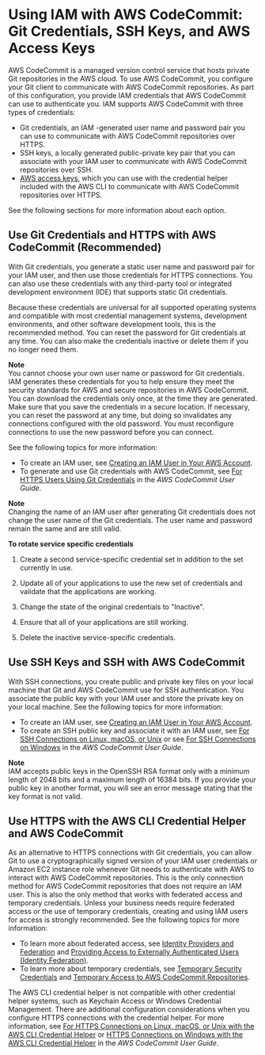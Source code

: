 # Using IAM with AWS CodeCommit: Git Credentials, SSH Keys, and AWS Access Keys<a name="id_credentials_ssh-keys"></a>

AWS CodeCommit is a managed version control service that hosts private Git repositories in the AWS cloud\. To use AWS CodeCommit, you configure your Git client to communicate with AWS CodeCommit repositories\. As part of this configuration, you provide IAM credentials that AWS CodeCommit can use to authenticate you\. IAM supports AWS CodeCommit with three types of credentials:
+ Git credentials, an IAM \-generated user name and password pair you can use to communicate with AWS CodeCommit repositories over HTTPS\.
+ SSH keys, a locally generated public\-private key pair that you can associate with your IAM user to communicate with AWS CodeCommit repositories over SSH\.
+  [AWS access keys](id_credentials_access-keys.md), which you can use with the credential helper included with the AWS CLI to communicate with AWS CodeCommit repositories over HTTPS\.

See the following sections for more information about each option\. 

## Use Git Credentials and HTTPS with AWS CodeCommit \(Recommended\)<a name="git-credentials-code-commit"></a>

With Git credentials, you generate a static user name and password pair for your IAM user, and then use those credentials for HTTPS connections\. You can also use these credentials with any third\-party tool or integrated development environment \(IDE\) that supports static Git credentials\.

Because these credentials are universal for all supported operating systems and compatible with most credential management systems, development environments, and other software development tools, this is the recommended method\. You can reset the password for Git credentials at any time\. You can also make the credentials inactive or delete them if you no longer need them\.

**Note**  
You cannot choose your own user name or password for Git credentials\. IAM generates these credentials for you to help ensure they meet the security standards for AWS and secure repositories in AWS CodeCommit\. You can download the credentials only once, at the time they are generated\. Make sure that you save the credentials in a secure location\. If necessary, you can reset the password at any time, but doing so invalidates any connections configured with the old password\. You must reconfigure connections to use the new password before you can connect\.

See the following topics for more information: 
+ To create an IAM user, see [Creating an IAM User in Your AWS Account](id_users_create.md)\. 
+ To generate and use Git credentials with AWS CodeCommit, see [For HTTPS Users Using Git Credentials](http://docs.aws.amazon.com/codecommit/latest/userguide/setting-up-gc.html) in the *AWS CodeCommit User Guide*\. 

**Note**  
Changing the name of an IAM user after generating Git credentials does not change the user name of the Git credentials\. The user name and password remain the same and are still valid\. 

**To rotate service specific credentials**

1. Create a second service\-specific credential set in addition to the set currently in use\.

1. Update all of your applications to use the new set of credentials and validate that the applications are working\.

1. Change the state of the original credentials to "Inactive"\.

1. Ensure that all of your applications are still working\.

1. Delete the inactive service\-specific credentials\.

## Use SSH Keys and SSH with AWS CodeCommit<a name="ssh-keys-code-commit"></a>

With SSH connections, you create public and private key files on your local machine that Git and AWS CodeCommit use for SSH authentication\. You associate the public key with your IAM user and store the private key on your local machine\. See the following topics for more information: 
+ To create an IAM user, see [Creating an IAM User in Your AWS Account](id_users_create.md)\. 
+ To create an SSH public key and associate it with an IAM user, see [For SSH Connections on Linux, macOS, or Unix](http://docs.aws.amazon.com/codecommit/latest/userguide/setting-up-ssh-unixes.html) or see [For SSH Connections on Windows](http://docs.aws.amazon.com/codecommit/latest/userguide/setting-up-ssh-windows.html) in the *AWS CodeCommit User Guide*\. 

**Note**  
IAM accepts public keys in the OpenSSH RSA format only with a minimum length of 2048 bits and a maximum length of 16384 bits\. If you provide your public key in another format, you will see an error message stating that the key format is not valid\.

## Use HTTPS with the AWS CLI Credential Helper and AWS CodeCommit<a name="access-keys-code-commit"></a>

As an alternative to HTTPS connections with Git credentials, you can allow Git to use a cryptographically signed version of your IAM user credentials or Amazon EC2 instance role whenever Git needs to authenticate with AWS to interact with AWS CodeCommit repositories\. This is the only connection method for AWS CodeCommit repositories that does not require an IAM user\. This is also the only method that works with federated access and temporary credentials\. Unless your business needs require federated access or the use of temporary credentials, creating and using IAM users for access is strongly recommended\. See the following topics for more information:
+ To learn more about federated access, see [Identity Providers and Federation](id_roles_providers.md) and [Providing Access to Externally Authenticated Users \(Identity Federation\)](id_roles_common-scenarios_federated-users.md)\. 
+ To learn more about temporary credentials, see [Temporary Security Credentials](id_credentials_temp.md) and [Temporary Access to AWS CodeCommit Repositories](http://docs.aws.amazon.com/codecommit/latest/userguide/temporary-access.html)\. 

The AWS CLI credential helper is not compatible with other credential helper systems, such as Keychain Access or Windows Credential Management\. There are additional configuration considerations when you configure HTTPS connections with the credential helper\. For more information, see [For HTTPS Connections on Linux, macOS, or Unix with the AWS CLI Credential Helper](http://docs.aws.amazon.com/codecommit/latest/userguide/setting-up-https-unixes.html) or [HTTPS Connections on Windows with the AWS CLI Credential Helper](http://docs.aws.amazon.com/codecommit/latest/userguide/setting-up-https-windows.html) in the *AWS CodeCommit User Guide*\.